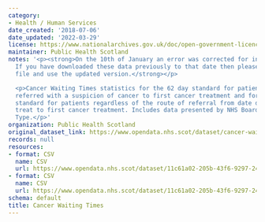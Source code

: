 ```yaml
---
category:
- Health / Human Services
date_created: '2018-07-06'
date_updated: '2022-03-29'
license: https://www.nationalarchives.gov.uk/doc/open-government-licence/version/3/
maintainer: Public Health Scotland
notes: '<p><strong>On the 10th of January an error was corrected for in these data.
  If you have downloaded these data previously to that date then please discard that
  file and use the updated version.</strong></p>

  <p>Cancer Waiting Times statistics for the 62 day standard for patients urgently
  referred with a suspicion of cancer to first cancer treatment and for the 31 day
  standard for patients regardless of the route of referral from date decision to
  treat to first cancer treatment. Includes data presented by NHS Board and Cancer
  Type.</p>'
organization: Public Health Scotland
original_dataset_link: https://www.opendata.nhs.scot/dataset/cancer-waiting-times
records: null
resources:
- format: CSV
  name: CSV
  url: https://www.opendata.nhs.scot/dataset/11c61a02-205b-43f6-9297-243679103617/resource/58527343-a930-4058-bf9e-3c6e5cb04010/download/cwt_31_day_standard.csv
- format: CSV
  name: CSV
  url: https://www.opendata.nhs.scot/dataset/11c61a02-205b-43f6-9297-243679103617/resource/23b3bbf7-7a37-4f86-974b-6360d6748e08/download/cwt_62_day_standard.csv
schema: default
title: Cancer Waiting Times
---
```

